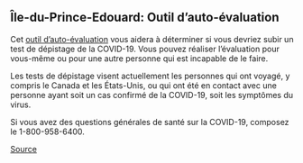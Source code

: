## Île-du-Prince-Edouard: Outil d’auto-évaluation

Cet [outil d’auto-évaluation](https://www.princeedwardisland.ca/fr/service/autoevaluation-covid-19) vous aidera à déterminer si vous devriez subir un test de dépistage de la COVID-19. Vous pouvez réaliser l’évaluation pour vous-même ou pour une autre personne qui est incapable de le faire.

Les tests de dépistage visent actuellement les personnes qui ont voyagé, y compris le Canada et les États-Unis, ou qui ont été en contact avec une personne ayant soit un cas confirmé de la COVID-19, soit les symptômes du virus.

Si vous avez des questions générales de santé sur la COVID-19, composez le 1-800-958-6400.

[Source](https://www.princeedwardisland.ca/fr/service/autoevaluation-covid-19)
